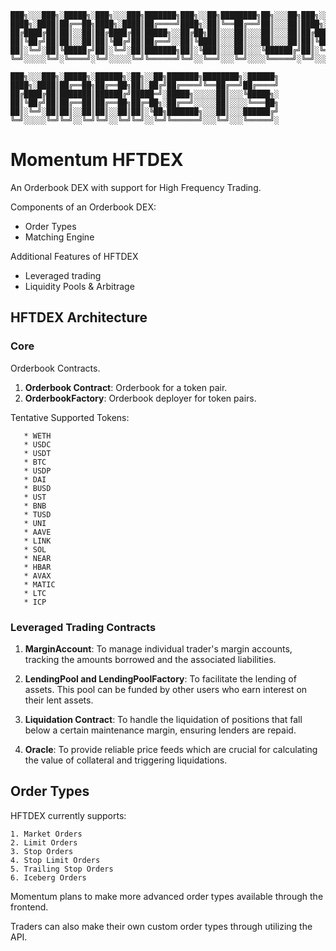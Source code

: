 ```
███╗░░░███╗░█████╗░███╗░░░███╗███████╗███╗░░██╗████████╗██╗░░░██╗███╗░░░███╗
████╗░████║██╔══██╗████╗░████║██╔════╝████╗░██║╚══██╔══╝██║░░░██║████╗░████║
██╔████╔██║██║░░██║██╔████╔██║█████╗░░██╔██╗██║░░░██║░░░██║░░░██║██╔████╔██║
██║╚██╔╝██║██║░░██║██║╚██╔╝██║██╔══╝░░██║╚████║░░░██║░░░██║░░░██║██║╚██╔╝██║
██║░╚═╝░██║╚█████╔╝██║░╚═╝░██║███████╗██║░╚███║░░░██║░░░╚██████╔╝██║░╚═╝░██║
╚═╝░░░░░╚═╝░╚════╝░╚═╝░░░░░╚═╝╚══════╝╚═╝░░╚══╝░░░╚═╝░░░░╚═════╝░╚═╝░░░░░╚═╝

███╗░░░███╗░█████╗░██████╗░██╗░░██╗███████╗████████╗░██████╗
████╗░████║██╔══██╗██╔══██╗██║░██╔╝██╔════╝╚══██╔══╝██╔════╝
██╔████╔██║███████║██████╔╝█████═╝░█████╗░░░░░██║░░░╚█████╗░
██║╚██╔╝██║██╔══██║██╔══██╗██╔═██╗░██╔══╝░░░░░██║░░░░╚═══██╗
██║░╚═╝░██║██║░░██║██║░░██║██║░╚██╗███████╗░░░██║░░░██████╔╝
╚═╝░░░░░╚═╝╚═╝░░╚═╝╚═╝░░╚═╝╚═╝░░╚═╝╚══════╝░░░╚═╝░░░╚═════╝░
```

# Momentum HFTDEX

An Orderbook DEX with support for High Frequency Trading.

Components of an Orderbook DEX:

* Order Types
* Matching Engine

Additional Features of HFTDEX

* Leveraged trading
* Liquidity Pools & Arbitrage

## HFTDEX Architecture

### Core

Orderbook Contracts.

1. **Orderbook Contract**: Orderbook for a token pair.
2. **OrderbookFactory**: Orderbook deployer for token pairs.

Tentative Supported Tokens:
```
   * WETH
   * USDC
   * USDT
   * BTC
   * USDP
   * DAI
   * BUSD
   * UST
   * BNB
   * TUSD
   * UNI
   * AAVE
   * LINK
   * SOL
   * NEAR
   * HBAR
   * AVAX
   * MATIC
   * LTC
   * ICP
```
### Leveraged Trading Contracts

1. **MarginAccount**: To manage individual trader's margin accounts, tracking the amounts borrowed and the associated liabilities.

2. **LendingPool and LendingPoolFactory**: To facilitate the lending of assets. This pool can be funded by other users who earn interest on their lent assets.

3. **Liquidation Contract**: To handle the liquidation of positions that fall below a certain maintenance margin, ensuring lenders are repaid.

4. **Oracle**: To provide reliable price feeds which are crucial for calculating the value of collateral and triggering liquidations.

## Order Types

HFTDEX currently supports:
```
1. Market Orders
2. Limit Orders
3. Stop Orders
4. Stop Limit Orders
5. Trailing Stop Orders
6. Iceberg Orders
```
Momentum plans to make more advanced order types available through the frontend. 

Traders can also make their own custom order types through utilizing the API.  



